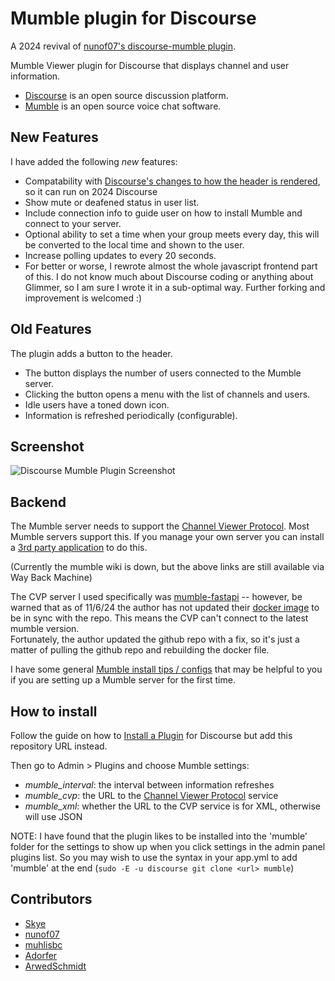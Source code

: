 # Mumble plugin for Discourse
A 2024 revival of [nunof07's discourse-mumble plugin](https://github.com/nunof07/discourse-mumble).

Mumble Viewer plugin for Discourse that displays channel and user information.
- [Discourse] is an open source discussion platform.
- [Mumble] is an open source voice chat software.

## New Features

I have added the following *new* features:
* Compatability with [Discourse's changes to how the header is rendered](https://meta.discourse.org/t/upcoming-header-changes-preparing-themes-and-plugins/296544/), so it can run on 2024 Discourse
* Show mute or deafened status in user list.
* Include connection info to guide user on how to install Mumble and connect to your server.
* Optional ability to set a time when your group meets every day, this will be converted to the local time and shown to 
the user.
* Increase polling updates to every 20 seconds.
* For better or worse, I rewrote almost the whole javascript frontend part of this.  I do not know much about Discourse
coding or anything about Glimmer, so I am sure I wrote it in a sub-optimal way.  Further forking and improvement is welcomed :)

## Old Features
The plugin adds a button to the header.
- The button displays the number of users connected to the Mumble server.
- Clicking the button opens a menu with the list of channels and users.
- Idle users have a toned down icon.
- Information is refreshed periodically (configurable).

## Screenshot

![Discourse Mumble Plugin Screenshot](https://cdn.rawgit.com/skyedra/discourse-mumble/9a3d7866096885567201e2d1bf44a3b8e6cf78cc/discourse-mumble-screenshot.png)

## Backend

The Mumble server needs to support the [Channel Viewer Protocol][cvp]. Most Mumble servers support this. If you manage your own server you can install a [3rd party application][cvpapp] to do this.

[discourse]: http://www.discourse.org/
[mumble]: https://www.mumble.info/
[cvp]: https://web.archive.org/web/20240526062123/http://wiki.mumble.info/wiki/Channel_Viewer_Protocol
[cvpapp]: https://web.archive.org/web/20240529024803/https://wiki.mumble.info/wiki/3rd_Party_Applications#Channel_Viewers

(Currently the mumble wiki is down, but the above links are still available via Way Back Machine)

The CVP server I used specifically was [mumble-fastapi](https://github.com/ajmandourah/mumble-fastapi) -- however, be 
warned that as of 11/6/24 the author has not updated their [docker image](https://hub.docker.com/r/ajmandourah/mumblecvp) 
to be in sync with the repo.  This means the CVP can't connect to the latest mumble version.  
Fortunately, the author updated the github repo with a fix, so it's just a matter of pulling the github repo and 
rebuilding the docker file.

I have some general [Mumble install tips / configs](https://gist.github.com/Skyedra/4879542bf3e4e85d2d5c5912e28eb2e5) 
that may be helpful to you if you are setting up a Mumble server for the first time.

## How to install
Follow the guide on how to [Install a Plugin][plugin] for Discourse but add this repository URL instead.

Then go to Admin > Plugins and choose Mumble settings:
- *mumble_interval*: the interval between information refreshes
- *mumble_cvp*: the URL to the [Channel Viewer Protocol][cvp] service
- *mumble_xml*: whether the URL to the CVP service is for XML, otherwise will use JSON

NOTE:  I have found that the plugin likes to be installed into the 'mumble' folder for the settings to show up when you
click settings in the admin panel plugins list.  So you may wish to use the syntax in your app.yml to add 'mumble' at the end 
(`sudo -E -u discourse git clone <url> mumble`)

[plugin]: https://meta.discourse.org/t/install-a-plugin/19157

## Contributors

- [Skye](https://github.com/skyedra)
- [nunof07](https://github.com/nunof07)
- [muhlisbc](https://github.com/muhlisbc)
- [Adorfer](https://github.com/Adorfer)
- [ArwedSchmidt](https://github.com/ArwedSchmidt)
